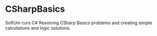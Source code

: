 # CSharpBasics
SoftUni curs C#
Resolving CSharp Basics problems and creating simple calculations and logic solutions.
